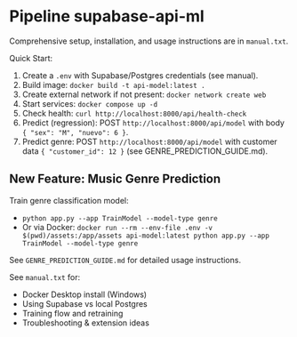 # Pipeline supabase-api-ml

Comprehensive setup, installation, and usage instructions are in `manual.txt`.

Quick Start:

1. Create a `.env` with Supabase/Postgres credentials (see manual).
2. Build image: `docker build -t api-model:latest .`
3. Create external network if not present: `docker network create web`
4. Start services: `docker compose up -d`
5. Check health: `curl http://localhost:8000/api/health-check`
6. Predict (regression): POST `http://localhost:8000/api/model` with body `{ "sex": "M", "nuevo": 6 }`.
7. Predict genre: POST `http://localhost:8000/api/model` with customer data `{ "customer_id": 12 }` (see GENRE_PREDICTION_GUIDE.md).

## New Feature: Music Genre Prediction

Train genre classification model:
- `python app.py --app TrainModel --model-type genre`
- Or via Docker: `docker run --rm --env-file .env -v $(pwd)/assets:/app/assets api-model:latest python app.py --app TrainModel --model-type genre`

See `GENRE_PREDICTION_GUIDE.md` for detailed usage instructions.

See `manual.txt` for:

- Docker Desktop install (Windows)
- Using Supabase vs local Postgres
- Training flow and retraining
- Troubleshooting & extension ideas
